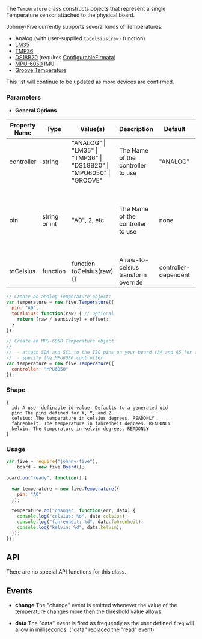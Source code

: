 The `Temperature` class constructs objects that represent a single Temperature sensor attached to the physical board.

Johnny-Five currently supports several kinds of Temperatures:

- Analog (with user-supplied `toCelsius(raw)` function)
- [LM35](http://www.ti.com/product/lm35)
- [TMP36](http://www.analog.com/en/mems-sensors/digital-temperature-sensors/tmp36/products/product.html)
- [DS18B20](http://www.maximintegrated.com/en/products/analog/sensors-and-sensor-interface/DS18B20.html) (requires [ConfigurableFirmata](https://github.com/firmata/arduino/tree/configurable))
- [MPU-6050](http://www.invensense.com/mems/gyro/mpu6050.html) IMU
- [Groove Temperature](http://www.seeedstudio.com/depot/Grove-Temperature-Sensor-p-774.html)

This list will continue to be updated as more devices are confirmed.

### Parameters

- **General Options**
<table>
  <thead>
    <tr>
      <th>Property Name</th>
      <th>Type</th>
      <th>Value(s)</th>
      <th>Description</th>
      <th>Default</th>
      <th>Required</th>
    </tr>
  </thead>
  <tbody>
    <tr>
      <td>controller</td>
      <td>string</td>
      <td>"ANALOG" | "LM35" | "TMP36" | "DS18B20" | "MPU6050" | "GROOVE"</td>
      <td>The Name of the controller to use</td>
      <td>"ANALOG"</td>
      <td>no</td>
    </tr>
    <tr>
      <td>pin</td>
      <td>string or int</td>
      <td>"A0", 2, etc</td>
      <td>The Name of the controller to use</td>
      <td>none</td>
      <td>Yes, for analog devices. No for digitial devices (MPU-6050 or DS18B20)</td>
    </tr>
    <tr>
      <td>toCelsius</td>
      <td>function</td>
      <td>function toCelsius(raw) {}</td>
      <td>A raw-to-celsius transform override</td>
      <td>controller-dependent</td>
      <td>no</td>
    </tr>
  </tbody>
</table>

```js
// Create an analog Temperature object:
var temperature = new five.Temperature({
  pin: "A0",
  toCelsius: function(raw) { // optional
    return (raw / sensivity) + offset;
  }
});
```

```js
// Create an MPU-6050 Temperature object:
//
//  - attach SDA and SCL to the I2C pins on your board (A4 and A5 for the Uno)
//  - specify the MPU6050 controller
var temperature = new five.Temperature({
  controller: "MPU6050"
});
```

### Shape

```
{ 
  id: A user definable id value. Defaults to a generated uid
  pin: The pins defined for X, Y, and Z.
  celsius: The temperature in celsius degrees. READONLY
  fahrenheit: The temperature in fahrenheit degrees. READONLY
  kelvin: The temperature in kelvin degrees. READONLY
}
```



### Usage
```js
var five = require("johnny-five"), 
    board = new five.Board();

board.on("ready", function() {

  var temperature = new five.Temperature({
    pin: "A0"
  });

  temperature.on("change", function(err, data) {
    console.log("celsius: %d", data.celsius);
    console.log("fahrenheit: %d", data.fahrenheit);
    console.log("kelvin: %d", data.kelvin);
  });
});
```

## API

There are no special API functions for this class.

## Events

- **change** The "change" event is emitted whenever the value of the temperature changes more then the threshold value allows.

- **data** The "data" event is fired as frequently as the user defined `freq` will allow in milliseconds. ("data" replaced the "read" event)
